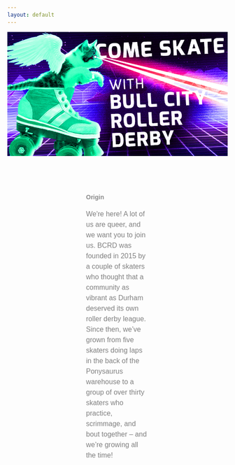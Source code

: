 ```yaml
---
layout: default
---
```


<!-- Hero photo -->
<img class="responsive-img" src="media/images/KITTENwide.jpg"></img>

<div class="col m12 center-align"  style="font-family: 'PT Sans', sans-serif; padding-left: 180px; padding-right: 180px; padding-top: 50px">
<h4 style="font-family: 'PT Sans', sans-serif; font-style: bold; text-align: left; opacity: 0.5;" class="gray-text">Origin</h4>
<p style="color:gray; font-size:16px; line-height: 150%;  text-align: left; ">We're here! A lot of us are queer, and we want you to join us. BCRD was
founded in 2015 by a couple of skaters who thought that a community as vibrant as Durham deserved its own roller derby league. Since then, we’ve grown from five skaters doing laps
in the back of the Ponysaurus warehouse to a group of over thirty skaters who practice,
scrimmage, and bout together – and we’re growing all the time!
</p>
</div>
